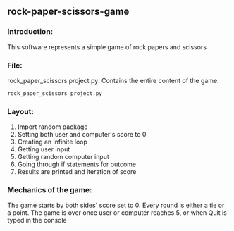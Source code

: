 ## rock-paper-scissors-game

### Introduction:
This software represents a simple game of rock papers and scissors 

### File:
rock_paper_scissors project.py: Contains the entire content of the game.
```sh
rock_paper_scissors project.py
```

### Layout:
1) Import random package
2) Setting both user and computer's score to 0
3) Creating an infinite loop
4) Getting user input
5) Getting random computer input
6) Going through if statements for outcome
7) Results are printed and iteration of score

### Mechanics of the game:
The game starts by both sides' score set to 0.
Every round is either a tie or a point.
The game is over once user or computer reaches 5, or when Quit is typed in the console
